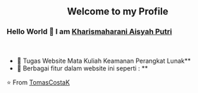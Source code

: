 <p align="center">
 <h2 align="center">Welcome to my Profile</h2>
</p>

### Hello World 👋 I am [Kharismaharani Aisyah Putri](https://github.com/kharismaharani)



<div>
  
<br />
<p>

- 🔭 Tugas Website Mata Kuliah Keamanan Perangkat Lunak**
- 🌱 Berbagai fitur dalam website ini seperti : **


⭐️ From [TomasCostaK](https://github.com/TomasCostaK/TomasCostaK) 

<br />

